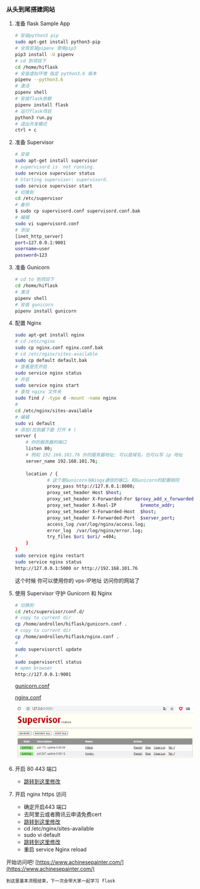 ### 从头到尾搭建网站

1. 准备 flask Sample App
    ``` bash
    # 安装python3 pip
    sudo apt-get install python3-pip
    # 全局安装pipenv 使用pip3
    pip3 install -U pipenv
    # cd 到项目下
    cd /home/hiflask
    # 安装虚拟环境 指定 python3.6 版本
    pipenv --python3.6
    # 激活
    pipenv shell
    # 安装flask依赖
    pipenv install flask
    # 运行flask项目
    python3 run.py 
    # 退出开发模式
    ctrl + c
    ```

2. 准备 Supervisor
    ``` bash
    # 安装
    sudo apt-get install supervisor 
    # supervisord is  not running.
    sudo service supervisor status
    # Starting supervisor: supervisord.
    sudo service supervisor start
    # 切换到
    cd /etc/supervisor
    # 备份
    $ sudo cp supervisord.conf supervisord.conf.bak
    # 编辑
    sudo vi supervisord.conf
    # 添加
    [inet_http_server]
    port=127.0.0.1:9001
    username=user
    password=123    
    ```

3. 准备 Gunicorn
    ``` bash
    # cd to 到项目下
    cd /home/hiflask
    # 激活
    pipenv shell
    # 安装 gunicorn
    pipenv install gunicorn
    ```

4. 配置 Nginx
    ``` bash
    sudo apt-get install nginx
    # cd /etc/nginx
    sudo cp nginx.conf nginx.conf.bak
    # cd /etc/nginx/sites-available
    sudo cp default default.bak  
    # 查看是否开启  
    sudo service nginx status  
    # 开启
    sudo service nginx start  
    # 查找 nginx 文件夹
    sudo find / -type d -mount -name nginx
    # 
    cd /etc/nginx/sites-available  
    # 编辑
    sudo vi default 
    # 添加(拉到最下面 打开 # )
    server {
        # 你的服务器的端口
        listen 80;
        # 例如 192.168.101.76 你的服务器地址; 可以是域名，也可以写 ip 地址 
        server_name 192.168.101.76;

        location / {
                # 这个是Gunicorn与Ningx通信的端口。和Gunicorn的配置相同
                proxy_pass http://127.0.0.1:8000; 
                proxy_set_header Host $host;
                proxy_set_header X-Forwarded-For $proxy_add_x_forwarded_for;
                proxy_set_header X-Real-IP         $remote_addr;
                proxy_set_header X-Forwarded-Host  $host;
                proxy_set_header X-Forwarded-Port  $server_port;                
                access_log /var/log/nginx/access.log;
                error_log  /var/log/nginx/error.log;
                try_files $uri $uri/ =404;
        }
    }
    sudo service nginx restart  
    sudo service nginx status 
    http://127.0.0.1:5000 or http://192.168.101.76 
    ```
    这个时候 你可以使用你的 vps-IP地址 访问你的网站了

5. 使用 Supervisor 守护 Gunicorn 和 Nginx
    ``` bash
    # 切换到
    cd /etc/supervisor/conf.d/
    # copy to current dir
    cp /home/androllen/hiflask/gunicorn.conf .
    # copy to current dir
    cp /home/androllen/hiflask/nginx.conf .
    # 
    sudo supervisorctl update
    #
    sudo supervisorctl status
    # open browser
    http://127.0.0.1:9001
    ```
    [gunicorn.conf](Assets\gunicorn.conf)  

    [nginx.conf](\Assets\nginx.conf)  
    
    ![](Assets/20190531160103.png)

6. 开启 80 443 端口  
     - [跳转到这里修改](../0x05-Nginx/04.Ufw_Cert.md)


7. 开启 nginx https 访问  
     - 确定开启443 端口  
     - 去阿里云或者腾讯云申请免费cert  
     - [跳转到这里修改](../0x05-Nginx/04.Ufw_Cert.md)
     - cd /etc/nginx/sites-available   
     - sudo vi default  
     - [跳转到这里修改](../0x05-Nginx/07.Nginx_Config.md)
     - 重启 service Nginx reload 
  
开始访问吧!  [https://www.achinesepainter.com/](https://www.achinesepainter.com/)

```到这里基本流程结束，下一次会带大家一起学习 flask ```




